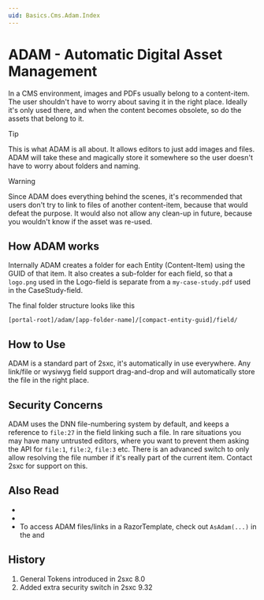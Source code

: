 ```yaml
---
uid: Basics.Cms.Adam.Index
---
```


# ADAM - Automatic Digital Asset Management

In a CMS environment, images and PDFs usually belong to a content-item. The user shouldn't have to worry about saving it in the right place. 
Ideally it's only used there, and when the content becomes obsolete, so do the assets that belong to it. 

> [!TIP]
> This is what ADAM is all about. It allows editors to just add images and files. ADAM will take these and magically store it somewhere so the user doesn't have to worry about folders and naming. 

> [!WARNING]
> Since ADAM does everything behind the scenes, it's recommended that users don't try to link to files of another content-item, because that would defeat the purpose. 
> It would also not allow any clean-up in future, because you wouldn't know if the asset was re-used. 

## How ADAM works

Internally ADAM creates a folder for each Entity (Content-Item) using the GUID of that item. 
It also creates a sub-folder for each field, so that a `logo.png` used in the Logo-field is separate from a `my-case-study.pdf` used in the CaseStudy-field. 

The final folder structure looks like this

`[portal-root]/adam/[app-folder-name]/[compact-entity-guid]/field/`

## How to Use

ADAM is a standard part of 2sxc, it's automatically in use everywhere. Any link/file or wysiwyg field support drag-and-drop and will automatically store the file in the right place. 

## Security Concerns

ADAM uses the DNN file-numbering system by default, and keeps a reference to `file:27` in the field linking such a file. In rare situations you may have many untrusted editors, where you want to prevent them asking the API for `file:1`, `file:2`, `file:3` etc. There is an advanced switch to only allow resolving the file number if it's really part of the current item. Contact 2sxc for support on this. 

## Also Read

* [](xref:NetCode.DynamicCode.AsAdam)
* [](xref:ToSic.Sxc.Adam)
* To access ADAM files/links in a RazorTemplate, check out `AsAdam(...)` in the [](xref:ToSic.Sxc.Dnn.RazorComponent) and [](xref:ToSic.Sxc.Dnn.ApiController)


## History

1. General Tokens introduced in 2sxc 8.0
1. Added extra security switch in 2sxc 9.32

